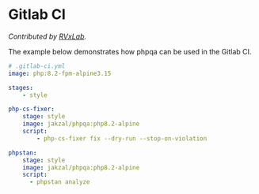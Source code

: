 # Gitlab CI

*Contributed by [RVxLab](https://github.com/RVxLab).*

The example below demonstrates how phpqa can be used in the Gitlab CI.

```yaml
# .gitlab-ci.yml
image: php:8.2-fpm-alpine3.15

stages:
    - style

php-cs-fixer:
    stage: style
    image: jakzal/phpqa:php8.2-alpine
    script:
        - php-cs-fixer fix --dry-run --stop-on-violation

phpstan:
    stage: style
    image: jakzal/phpqa:php8.2-alpine
    script:
      - phpstan analyze
```

